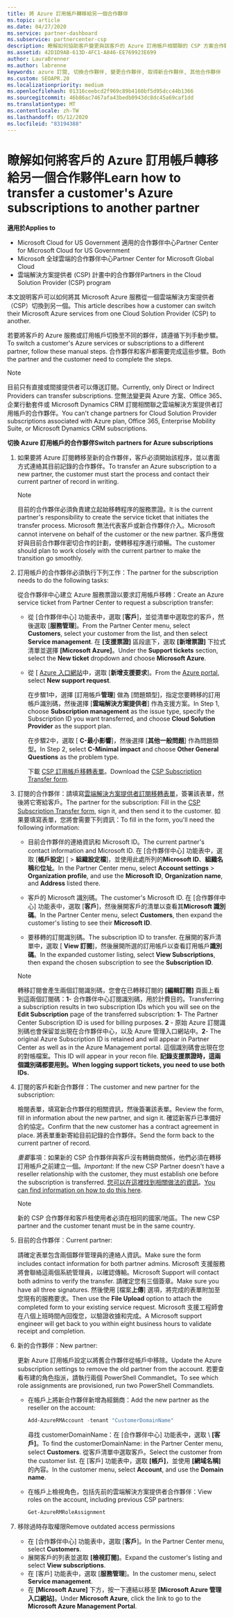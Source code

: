 ```yaml
---
title: 將 Azure 訂用帳戶轉移給另一個合作夥伴
ms.topic: article
ms.date: 04/27/2020
ms.service: partner-dashboard
ms.subservice: partnercenter-csp
description: 瞭解如何協助客戶變更與該客戶的 Azure 訂用帳戶相關聯的 CSP 方案合作夥伴。
ms.assetid: 42D1D9AB-613D-4FC1-A846-EE769923E699
author: LauraBrenner
ms.author: labrenne
keywords: azure 訂閱, 切換合作夥伴, 變更合作夥伴, 取得新合作夥伴, 其他合作夥伴
ms.custom: SEOAPR.20
ms.localizationpriority: medium
ms.openlocfilehash: 01316ceebcd2f969c89b4160bf5d95dcc44b1366
ms.sourcegitcommit: 46b86ac7467afa43bedb0943dc8dc45a69caf1dd
ms.translationtype: MT
ms.contentlocale: zh-TW
ms.lasthandoff: 05/12/2020
ms.locfileid: "83194388"
---
```

# <a name="learn-how-to-transfer-a-customers-azure-subscriptions-to-another-partner"></a><span data-ttu-id="68889-104">瞭解如何將客戶的 Azure 訂用帳戶轉移給另一個合作夥伴</span><span class="sxs-lookup"><span data-stu-id="68889-104">Learn how to transfer a customer's Azure subscriptions to another partner</span></span>

<span data-ttu-id="68889-105">**適用於**</span><span class="sxs-lookup"><span data-stu-id="68889-105">**Applies to**</span></span>

- <span data-ttu-id="68889-106">Microsoft Cloud for US Government 適用的合作夥伴中心</span><span class="sxs-lookup"><span data-stu-id="68889-106">Partner Center for Microsoft Cloud for US Government</span></span>
- <span data-ttu-id="68889-107">Microsoft 全球雲端的合作夥伴中心</span><span class="sxs-lookup"><span data-stu-id="68889-107">Partner Center for Microsoft Global Cloud</span></span>
- <span data-ttu-id="68889-108">雲端解決方案提供者 (CSP) 計畫中的合作夥伴</span><span class="sxs-lookup"><span data-stu-id="68889-108">Partners in the Cloud Solution Provider (CSP) program</span></span>

<span data-ttu-id="68889-109">本文說明客戶可以如何將其 Microsoft Azure 服務從一個雲端解決方案提供者（CSP）切換到另一個。</span><span class="sxs-lookup"><span data-stu-id="68889-109">This article describes how a customer can switch their Microsoft Azure services from one Cloud Solution Provider (CSP) to another.</span></span>

<span data-ttu-id="68889-110">若要將客戶的 Azure 服務或訂用帳戶切換至不同的夥伴，請遵循下列手動步驟。</span><span class="sxs-lookup"><span data-stu-id="68889-110">To switch a customer's Azure services or subscriptions to a different partner, follow these manual steps.</span></span> <span data-ttu-id="68889-111">合作夥伴和客戶都需要完成這些步驟。</span><span class="sxs-lookup"><span data-stu-id="68889-111">Both the partner and the customer need to complete the steps.</span></span>

>[!Note]  
><span data-ttu-id="68889-112">目前只有直接或間接提供者可以傳送訂閱。</span><span class="sxs-lookup"><span data-stu-id="68889-112">Currently, only Direct or Indirect Providers can transfer subscriptions.</span></span>
><span data-ttu-id="68889-113">您無法變更與 Azure 方案、Office 365、企業行動套件或 Microsoft Dynamics CRM 訂閱相關聯之雲端解決方案提供者訂用帳戶的合作夥伴。</span><span class="sxs-lookup"><span data-stu-id="68889-113">You can't change partners for Cloud Solution Provider subscriptions associated with Azure plan, Office 365, Enterprise Mobility Suite, or Microsoft Dynamics CRM subscriptions.</span></span>

<span data-ttu-id="68889-114">**切換 Azure 訂用帳戶的合作夥伴**</span><span class="sxs-lookup"><span data-stu-id="68889-114">**Switch partners for Azure subscriptions**</span></span>

1. <span data-ttu-id="68889-115">如果要將 Azure 訂閱轉移至新的合作夥伴，客戶必須開始該程序，並以書面方式連絡其目前記錄的合作夥伴。</span><span class="sxs-lookup"><span data-stu-id="68889-115">To transfer an Azure subscription to a new partner, the customer must start the process and contact their current partner of record in writing.</span></span>

   >[!Note]
   ><span data-ttu-id="68889-116">目前的合作夥伴必須負責建立起始移轉程序的服務票證。</span><span class="sxs-lookup"><span data-stu-id="68889-116">It is the current partner's responsibility to create the service ticket that initiates the transfer process.</span></span> <span data-ttu-id="68889-117">Microsoft 無法代表客戶或新合作夥伴介入。</span><span class="sxs-lookup"><span data-stu-id="68889-117">Microsoft cannot intervene on behalf of the customer or the new partner.</span></span> <span data-ttu-id="68889-118">客戶應做好與目前合作夥伴密切合作的計劃，使轉移程序進行順暢。</span><span class="sxs-lookup"><span data-stu-id="68889-118">The customer should plan to work closely with the current partner to make the transition go smoothly.</span></span>

2. <span data-ttu-id="68889-119">訂用帳戶的合作夥伴必須執行下列工作：</span><span class="sxs-lookup"><span data-stu-id="68889-119">The partner for the subscription needs to do the following tasks:</span></span>

   <span data-ttu-id="68889-120">從合作夥伴中心建立 Azure 服務票證以要求訂用帳戶移轉：</span><span class="sxs-lookup"><span data-stu-id="68889-120">Create an Azure service ticket from Partner Center to request a subscription transfer:</span></span>

   - <span data-ttu-id="68889-121">從 [合作夥伴中心] 功能表中，選取 [**客戶**]，並從清單中選取您的客戶，然後選取 [**服務管理**]。</span><span class="sxs-lookup"><span data-stu-id="68889-121">From the Partner Center menu, select **Customers**, select your customer from the list, and then select **Service management**.</span></span> <span data-ttu-id="68889-122">在 **\[支援票證\]** 區段底下，選取 **\[新增票證\]** 下拉式清單並選擇 **\[Microsoft Azure\]**。</span><span class="sxs-lookup"><span data-stu-id="68889-122">Under the **Support tickets** section, select the **New ticket** dropdown and choose **Microsoft Azure**.</span></span>

   - <span data-ttu-id="68889-123">從 [ [Azure 入口網站](https://portal.azure.com)中，選取 [**新增支援要求**]。</span><span class="sxs-lookup"><span data-stu-id="68889-123">From the [Azure portal](https://portal.azure.com), select **New support request**.</span></span>

     <span data-ttu-id="68889-124">在步驟1中，選擇 [訂用帳戶**管理**] 做為 [問題類型]，指定您要轉移的訂用帳戶識別碼，然後選擇 [**雲端解決方案提供者**] 作為支援方案。</span><span class="sxs-lookup"><span data-stu-id="68889-124">In Step 1, choose **Subscription management** as the issue type, specify the Subscription ID you want transferred, and choose **Cloud Solution Provider** as the support plan.</span></span>

     <span data-ttu-id="68889-125">在步驟2中，選取 [ **C-最小影響**]，然後選擇 [**其他一般問題**] 作為問題類型。</span><span class="sxs-lookup"><span data-stu-id="68889-125">In Step 2, select **C-Minimal impact** and choose **Other General Questions** as the problem type.</span></span>

     <span data-ttu-id="68889-126">下載 [CSP 訂用帳戶移轉表單](https://assets.windowsphone.com/5222c408-e546-4e01-b72a-2ec7d4c43d57/CSP_Subscription_Transfer_Form_Azure_InvariantCulture_Default.zip)。</span><span class="sxs-lookup"><span data-stu-id="68889-126">Download the [CSP Subscription Transfer form](https://assets.windowsphone.com/5222c408-e546-4e01-b72a-2ec7d4c43d57/CSP_Subscription_Transfer_Form_Azure_InvariantCulture_Default.zip).</span></span>

3. <span data-ttu-id="68889-127">訂閱的合作夥伴：請填寫[雲端解決方案提供者訂閱移轉表單](https://assets.windowsphone.com/5222c408-e546-4e01-b72a-2ec7d4c43d57/CSP_Subscription_Transfer_Form_Azure_InvariantCulture_Default.zip)，簽署該表單，然後將它寄給客戶。</span><span class="sxs-lookup"><span data-stu-id="68889-127">The partner for the subscription: Fill in the [CSP Subscription Transfer form](https://assets.windowsphone.com/5222c408-e546-4e01-b72a-2ec7d4c43d57/CSP_Subscription_Transfer_Form_Azure_InvariantCulture_Default.zip), sign it, and then send it to the customer.</span></span> <span data-ttu-id="68889-128">如果要填寫表單，您將會需要下列資訊：</span><span class="sxs-lookup"><span data-stu-id="68889-128">To fill in the form, you'll need the following information:</span></span>

   - <span data-ttu-id="68889-129">目前合作夥伴的連絡資訊和 Microsoft ID。</span><span class="sxs-lookup"><span data-stu-id="68889-129">The current partner's contact information and Microsoft ID.</span></span> <span data-ttu-id="68889-130">在 [合作夥伴中心] 功能表中，選取 [**帳戶設定**] [ &gt; **組織設定檔**]，並使用此處所列的**Microsoft ID**、**組織名稱**和**位址**。</span><span class="sxs-lookup"><span data-stu-id="68889-130">In the Partner Center menu, select **Account settings** &gt; **Organization profile**, and use the **Microsoft ID**, **Organization name**, and **Address** listed there.</span></span>

   - <span data-ttu-id="68889-131">客戶的 Microsoft 識別碼。</span><span class="sxs-lookup"><span data-stu-id="68889-131">The customer's Microsoft ID.</span></span> <span data-ttu-id="68889-132">在 [合作夥伴中心] 功能表中，選取 [**客戶**]，然後展開客戶的清單以查看其**Microsoft 識別碼**。</span><span class="sxs-lookup"><span data-stu-id="68889-132">In the Partner Center menu, select **Customers**, then expand the customer's listing to see their **Microsoft ID**.</span></span>

   - <span data-ttu-id="68889-133">要移轉的訂閱識別碼。</span><span class="sxs-lookup"><span data-stu-id="68889-133">The subscription ID to transfer.</span></span> <span data-ttu-id="68889-134">在展開的客戶清單中，選取 [ **View 訂閱**]，然後展開所選的訂用帳戶以查看訂用帳戶**識別碼**。</span><span class="sxs-lookup"><span data-stu-id="68889-134">In the expanded customer listing, select **View Subscriptions**, then expand the chosen subscription to see the **Subscription ID**.</span></span>

   >[!Note]
   ><span data-ttu-id="68889-135">轉移訂閱會產生兩個訂閱識別碼，您會在已轉移訂閱的 **\[編輯訂閱\]** 頁面上看到這兩個訂閱碼：**1**- 合作夥伴中心訂閱識別碼，用於計費目的。</span><span class="sxs-lookup"><span data-stu-id="68889-135">Transferring a subscription results in two subscription IDs which you will see on the **Edit Subscription** page of the transferred subscription: **1**- The Partner Center Subscription ID is used for billing purposes.</span></span> <span data-ttu-id="68889-136">**2** - 原始 Azure 訂閱識別碼也會保留並出現在合作夥伴中心，以及 Azure 管理入口網站中。</span><span class="sxs-lookup"><span data-stu-id="68889-136">**2**-  The original Azure Subscription ID is retained and will appear in Partner Center as well as in the Azure Management portal.</span></span> <span data-ttu-id="68889-137">這個識別碼會出現在您的對帳檔案。</span><span class="sxs-lookup"><span data-stu-id="68889-137">This ID will appear in your recon file.</span></span>  <span data-ttu-id="68889-138">**記錄支援票證時，這兩個識別碼都要用到。**</span><span class="sxs-lookup"><span data-stu-id="68889-138">**When logging support tickets, you need to use both IDs.**</span></span>

4. <span data-ttu-id="68889-139">訂閱的客戶和新合作夥伴：</span><span class="sxs-lookup"><span data-stu-id="68889-139">The customer and new partner for the subscription:</span></span>

   <span data-ttu-id="68889-140">檢閱表單，填寫新合作夥伴的相關資訊，然後簽署該表單。</span><span class="sxs-lookup"><span data-stu-id="68889-140">Review the form, fill in information about the new partner, and sign it.</span></span> <span data-ttu-id="68889-141">確認新客戶已準備好合約協定。</span><span class="sxs-lookup"><span data-stu-id="68889-141">Confirm that the new customer has a contract agreement in place.</span></span> <span data-ttu-id="68889-142">將表單重新寄給目前記錄的合作夥伴。</span><span class="sxs-lookup"><span data-stu-id="68889-142">Send the form back to the current partner of record.</span></span>

   <span data-ttu-id="68889-143">*重要*事項：如果新的 CSP 合作夥伴與客戶沒有轉銷商關係，他們必須在轉移訂用帳戶之前建立一個。</span><span class="sxs-lookup"><span data-stu-id="68889-143">*Important*: If the new CSP Partner doesn't have a reseller relationship with the customer, they must establish one before the subscription is transferred.</span></span> <span data-ttu-id="68889-144">[您可以在這裡找到相關做法的資訊](request-a-relationship-with-a-customer.md)。</span><span class="sxs-lookup"><span data-stu-id="68889-144">[You can find information on how to do this here](request-a-relationship-with-a-customer.md).</span></span>

   >[!Note]
   ><span data-ttu-id="68889-145">新的 CSP 合作夥伴和客戶租使用者必須在相同的國家/地區。</span><span class="sxs-lookup"><span data-stu-id="68889-145">The new CSP partner and the customer tenant must be in the same country.</span></span> 

5. <span data-ttu-id="68889-146">目前的合作夥伴︰</span><span class="sxs-lookup"><span data-stu-id="68889-146">Current partner:</span></span>

   <span data-ttu-id="68889-147">請確定表單包含兩個夥伴管理員的連絡人資訊。</span><span class="sxs-lookup"><span data-stu-id="68889-147">Make sure the form includes contact information for both partner admins.</span></span> <span data-ttu-id="68889-148">Microsoft 支援服務將會聯絡這兩個系統管理員，以確認傳輸。</span><span class="sxs-lookup"><span data-stu-id="68889-148">Microsoft Support will contact both admins to verify the transfer.</span></span> <span data-ttu-id="68889-149">請確定您有三個簽章。</span><span class="sxs-lookup"><span data-stu-id="68889-149">Make sure you have all three signatures.</span></span> <span data-ttu-id="68889-150">然後使用 [檔案**上傳**] 選項，將完成的表單附加至您現有的服務要求。</span><span class="sxs-lookup"><span data-stu-id="68889-150">Then use the **File Upload** option to attach the completed form to your existing service request.</span></span> <span data-ttu-id="68889-151">Microsoft 支援工程師會在八個上班時間內回復您，以驗證收據和完成。</span><span class="sxs-lookup"><span data-stu-id="68889-151">A Microsoft support engineer will get back to you within eight business hours to validate receipt and completion.</span></span>

6. <span data-ttu-id="68889-152">新的合作夥伴：</span><span class="sxs-lookup"><span data-stu-id="68889-152">New partner:</span></span>

   <span data-ttu-id="68889-153">更新 Azure 訂用帳戶設定以將舊合作夥伴從帳戶中移除。</span><span class="sxs-lookup"><span data-stu-id="68889-153">Update the Azure subscription settings to remove the old partner from the account.</span></span> <span data-ttu-id="68889-154">若要查看布建的角色指派，請執行兩個 PowerShell Commandlet。</span><span class="sxs-lookup"><span data-stu-id="68889-154">To see which role assignments are provisioned, run two PowerShell Commandlets.</span></span>

   - <span data-ttu-id="68889-155">在帳戶上將新合作夥伴新增為經銷商：</span><span class="sxs-lookup"><span data-stu-id="68889-155">Add the new partner as the reseller on the account:</span></span>

     ```powershell
     Add-AzureRMAccount -tenant "CustomerDomainName"
     ```

     <span data-ttu-id="68889-156">尋找 customerDomainName：在 \[合作夥伴中心\] 功能表中，選取 \ **[客戶\]**。</span><span class="sxs-lookup"><span data-stu-id="68889-156">To find the customerDomainName: in the Partner Center menu, select **Customers**.</span></span> <span data-ttu-id="68889-157">從客戶清單中選取客戶。</span><span class="sxs-lookup"><span data-stu-id="68889-157">Select the customer from the customer list.</span></span> <span data-ttu-id="68889-158">在 \[客戶\] 功能表中，選取 **\[帳戶\]**，並使用 **\[網域名稱\]** 的內容。</span><span class="sxs-lookup"><span data-stu-id="68889-158">In the customer menu, select **Account**, and use the **Domain name**.</span></span>

   - <span data-ttu-id="68889-159">在帳戶上檢視角色，包括先前的雲端解決方案提供者合作夥伴：</span><span class="sxs-lookup"><span data-stu-id="68889-159">View roles on the account, including previous CSP partners:</span></span>

     ```powershell
     Get-AzureRMRoleAssignment
     ```

7. <span data-ttu-id="68889-160">移除過時存取權限</span><span class="sxs-lookup"><span data-stu-id="68889-160">Remove outdated access permissions</span></span>

   - <span data-ttu-id="68889-161">在 [合作夥伴中心] 功能表中，選取 [**客戶**]。</span><span class="sxs-lookup"><span data-stu-id="68889-161">In the Partner Center menu, select **Customers**.</span></span>
   - <span data-ttu-id="68889-162">展開客戶的列表並選取 **\[檢視訂閱\]**。</span><span class="sxs-lookup"><span data-stu-id="68889-162">Expand the customer's listing and select **View subscriptions**.</span></span>
   - <span data-ttu-id="68889-163">在 [客戶] 功能表中，選取 [**服務管理**]。</span><span class="sxs-lookup"><span data-stu-id="68889-163">In the customer menu, select **Service management**.</span></span>
   - <span data-ttu-id="68889-164">在 **\[Microsoft Azure\]** 下方，按一下連結以移至 **\[Microsoft Azure 管理入口網站\]**。</span><span class="sxs-lookup"><span data-stu-id="68889-164">Under **Microsoft Azure**, click the link to go to the **Microsoft Azure Management Portal**.</span></span>
